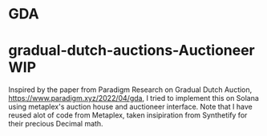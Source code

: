 # GDA
# gradual-dutch-auctions-Auctioneer WIP

Inspired by the paper from Paradigm Research on Gradual Dutch Auction,
  https://www.paradigm.xyz/2022/04/gda, I tried to implement this on Solana using metaplex's auction house and auctioneer interface.
 Note that I have reused alot of code from Metaplex, taken insipiration from Synthetify for their precious Decimal math.

